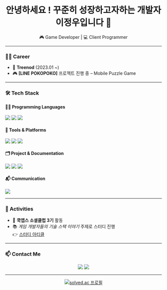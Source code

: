 <!-- 프로필 배너 등 넣고 싶다면 여기 추가 -->

<h1 align="center">안녕하세요 ! 꾸준히 성장하고자하는 개발자 이정우입니다 🙇 </h1>
<p align="center">
  🎮 Game Developer | 💻 Client Programmer 
</p>

---

### 🧑‍💻 Career

- 🏢 **Treenod** (2023.01 ~)
- 🎮 **[LINE POKOPOKO]** 프로젝트 진행 중 – Mobile Puzzle Game

---

### 🛠 Tech Stack

#### 👨‍💻 Programming Languages
<p>
  <img src="https://img.shields.io/badge/C%2B%2B-00599C?style=for-the-badge&logo=c%2B%2B&logoColor=white"/>
  <img src="https://img.shields.io/badge/C%23-239120?style=for-the-badge&logo=c-sharp&logoColor=white"/>
  <img src="https://img.shields.io/badge/Lua-000080?style=for-the-badge&logo=lua&logoColor=white"/>
</p>

#### 🧰 Tools & Platforms
<p>
  <img src="https://img.shields.io/badge/Unity-000000?style=for-the-badge&logo=unity&logoColor=white"/>
  <img src="https://img.shields.io/badge/Jenkins-D24939?style=for-the-badge&logo=jenkins&logoColor=white"/>
  <img src="https://img.shields.io/badge/NGUI-008080?style=for-the-badge&logo=unity&logoColor=white"/>
</p>

#### 🗂️ Project & Documentation
<p>
  <img src="https://img.shields.io/badge/Confluence-172B4D?style=for-the-badge&logo=confluence&logoColor=white"/>
  <img src="https://img.shields.io/badge/Jira-0052CC?style=for-the-badge&logo=jira&logoColor=white"/>
  <img src="https://img.shields.io/badge/Notion-000000?style=for-the-badge&logo=notion&logoColor=white"/>
</p>

#### 📬 Communication
<p>
  <img src="https://img.shields.io/badge/Slack-4A154B?style=for-the-badge&logo=slack&logoColor=white"/>
</p>

---
### 🌱 Activities

- 👥 **쿡앱스 소셜클럽 3기** 활동
- 📚 *게임 개발자들의 기술 스택 이야기* 주제로 스터디 진행  
  👉 [스터디 아티클](https://www.gamemakers.community/study/?q=YToxOntzOjEyOiJrZXl3b3JkX3R5cGUiO3M6MzoiYWxsIjt9&bmode=view&idx=66323601&t=board)
  
---

### 📫 Contact Me

<p align="center">
  <a href="mailto:[kl45678@naver.com]"><img src="https://img.shields.io/badge/email-D14836?style=for-the-badge&logo=gmail&logoColor=white"/></a>
  <a href="https://www.linkedin.com/in/정우-이-259407353"><img src="https://img.shields.io/badge/LinkedIn-0077B5?style=for-the-badge&logo=linkedin&logoColor=white"/></a>
</p>

---
<p align="center">
  <a href="https://solved.ac/kl45678/">
    <img src="http://mazassumnida.wtf/api/v2/generate_badge?boj=kl45678" alt="solved.ac 프로필" />
  </a>
</p>
<!--
**browniesss/browniesss** is a ✨ _special_ ✨ repository because its `README.md` (this file) appears on your GitHub profile.
  
Here are some ideas to get you started:

- 🔭 I’m currently working on ...
- 🌱 I’m currently learning ...
- 👯 I’m looking to collaborate on ...
- 🤔 I’m looking for help with ...
- 💬 Ask me about ...
- 📫 How to reach me: ...
- 😄 Pronouns: ...
- ⚡ Fun fact: ...
-->
